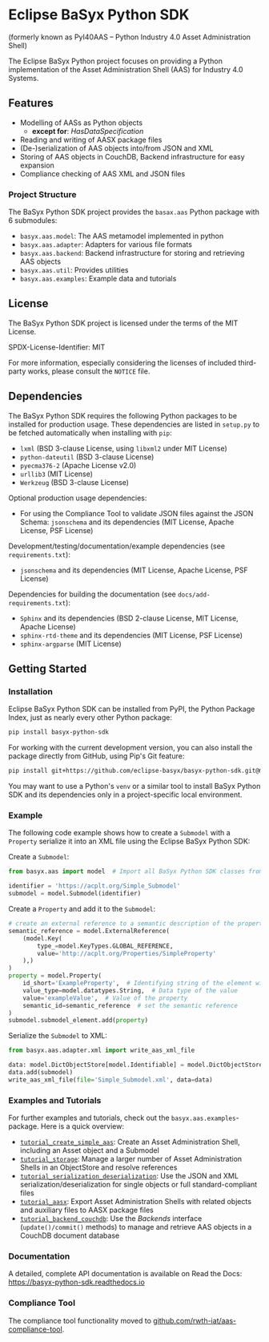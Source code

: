 # Eclipse BaSyx Python SDK

(formerly known as PyI40AAS – Python Industry 4.0 Asset Administration Shell)

The Eclipse BaSyx Python project focuses on providing a Python implementation of the Asset Administration Shell (AAS) 
for Industry 4.0 Systems.

## Features

* Modelling of AASs as Python objects
    * **except for**: *HasDataSpecification*
* Reading and writing of AASX package files
* (De-)serialization of AAS objects into/from JSON and XML
* Storing of AAS objects in CouchDB, Backend infrastructure for easy expansion 
* Compliance checking of AAS XML and JSON files


### Project Structure

The BaSyx Python SDK project provides the `basax.aas` Python package with 6 submodules:

* `basyx.aas.model`: The AAS metamodel implemented in python
* `basyx.aas.adapter`: Adapters for various file formats 
* `basyx.aas.backend`: Backend infrastructure for storing and retrieving AAS objects
* `basyx.aas.util`: Provides utilities
* `basyx.aas.examples`: Example data and tutorials


## License

The BaSyx Python SDK project is licensed under the terms of the MIT License.

SPDX-License-Identifier: MIT

For more information, especially considering the licenses of included third-party works, please consult the `NOTICE`
file.

## Dependencies

The BaSyx Python SDK requires the following Python packages to be installed for production usage. These dependencies are listed in
`setup.py` to be fetched automatically when installing with `pip`:
* `lxml` (BSD 3-clause License, using `libxml2` under MIT License)
* `python-dateutil` (BSD 3-clause License)
* `pyecma376-2` (Apache License v2.0)
* `urllib3` (MIT License)
* `Werkzeug` (BSD 3-clause License)

Optional production usage dependencies:
* For using the Compliance Tool to validate JSON files against the JSON Schema: `jsonschema` and its
dependencies (MIT License, Apache License, PSF License)

Development/testing/documentation/example dependencies (see `requirements.txt`):
* `jsonschema` and its dependencies (MIT License, Apache License, PSF License)

Dependencies for building the documentation (see `docs/add-requirements.txt`):
* `Sphinx` and its dependencies (BSD 2-clause License, MIT License, Apache License)
* `sphinx-rtd-theme` and its dependencies (MIT License, PSF License)
* `sphinx-argparse` (MIT License)


## Getting Started

### Installation

Eclipse BaSyx Python SDK can be installed from PyPI, the Python Package Index, just as nearly every other Python package:
```bash
pip install basyx-python-sdk
``` 

For working with the current development version, you can also install the package directly from GitHub, using Pip's Git feature:
```bash
pip install git+https://github.com/eclipse-basyx/basyx-python-sdk.git@main
```

You may want to use a Python's `venv` or a similar tool to install BaSyx Python SDK and its dependencies only in a project-specific local environment. 


### Example

The following code example shows how to create a `Submodel` with a `Property` serialize it into an XML file using the
Eclipse BaSyx Python SDK:

Create a `Submodel`:
```python
from basyx.aas import model  # Import all BaSyx Python SDK classes from the model package

identifier = 'https://acplt.org/Simple_Submodel'
submodel = model.Submodel(identifier)
```

Create a `Property` and add it to the `Submodel`:
```python
# create an external reference to a semantic description of the property
semantic_reference = model.ExternalReference(
    (model.Key(
        type_=model.KeyTypes.GLOBAL_REFERENCE,
        value='http://acplt.org/Properties/SimpleProperty'
    ),)
)
property = model.Property(
    id_short='ExampleProperty',  # Identifying string of the element within the submodel namespace
    value_type=model.datatypes.String,  # Data type of the value
    value='exampleValue',  # Value of the property
    semantic_id=semantic_reference  # set the semantic reference
)
submodel.submodel_element.add(property)
```

Serialize the `Submodel` to XML:
```python
from basyx.aas.adapter.xml import write_aas_xml_file

data: model.DictObjectStore[model.Identifiable] = model.DictObjectStore()
data.add(submodel)
write_aas_xml_file(file='Simple_Submodel.xml', data=data)
```


### Examples and Tutorials

For further examples and tutorials, check out the `basyx.aas.examples`-package. Here is a quick overview:

* [`tutorial_create_simple_aas`](./basyx/aas/examples/tutorial_create_simple_aas.py): Create an Asset Administration Shell, including an Asset object and a Submodel
* [`tutorial_storage`](./basyx/aas/examples/tutorial_storage.py): Manage a larger number of Asset Administration Shells in an ObjectStore and resolve references
* [`tutorial_serialization_deserialization`](./basyx/aas/examples/tutorial_serialization_deserialization.py): Use the JSON and XML serialization/deserialization for single objects or full standard-compliant files
* [`tutorial_aasx`](./basyx/aas/examples/tutorial_aasx.py): Export Asset Administration Shells with related objects and auxiliary files to AASX package files
* [`tutorial_backend_couchdb`](./basyx/aas/examples/tutorial_backend_couchdb.py): Use the *Backends* interface (`update()/commit()` methods) to manage and retrieve AAS objects in a CouchDB document database


### Documentation

A detailed, complete API documentation is available on Read the Docs: https://basyx-python-sdk.readthedocs.io

### Compliance Tool

The compliance tool functionality moved to [github.com/rwth-iat/aas-compliance-tool](https://github.com/rwth-iat/aas-compliance-tool).
